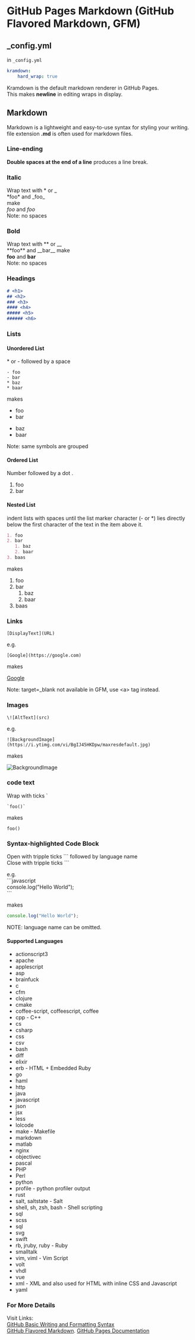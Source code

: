 # GitHub Pages Markdown (GitHub Flavored Markdown, GFM)


## _config.yml
in `_config.yml`  
```yaml
kramdown:  
    hard_wrap: true
```
Kramdown is the default markdown renderer in GitHub Pages.  
This makes **newline** in editing wraps in display.  



## Markdown
Markdown is a lightweight and easy-to-use syntax for styling your writing.  
file extension **.md** is often used for markdown files.



### Line-ending
**Double spaces at the end of a line** produces a line break.



### Italic
Wrap text with \* or \_  
\*foo\* and \_foo\_  
make  
*foo* and _foo_  
Note: no spaces



### Bold
Wrap text with \*\*  or \_\_  
\*\*foo\*\*  and \_\_bar\_\_
make  
**foo**  and  __bar__  
Note: no spaces



### Headings  
```markdown
# <h1>
## <h2>  
### <h3>
#### <h4>
##### <h5>
###### <h6>
```



### Lists

#### Unordered List
\* or \- followed by a space  
```
- foo  
- bar  
* baz  
* baar
```

makes  

- foo  
- bar  
* baz
* baar

Note: same symbols are grouped  


#### Ordered List
Number followed by a dot \.  
1. foo
2. bar


#### Nested List
indent lists with spaces until the list marker character (- or *) lies directly below the first character of the text in the item above it.  
```markdown
1. foo
2. bar
   1. baz
   2. baar
3. baas
```

makes  

1. foo
2. bar
   1. baz
   2. baar
3. baas




### Links
```
[DisplayText](URL)
```

e.g.  

```
[Google](https://google.com)
```

makes  

[Google](https://google.com)

Note: target=\_blank not available in GFM, use &lt;a&gt; tag instead.  



### Images
```
\![AltText](src)
```

e.g.  

```
![BackgroundImage](https://i.ytimg.com/vi/BgIJ45HKDpw/maxresdefault.jpg)
```

makes  

![BackgroundImage](https://i.ytimg.com/vi/BgIJ45HKDpw/maxresdefault.jpg)





### code text
Wrap with ticks \`  
```
`foo()`
```

makes  

`foo()`  


### Syntax-highlighted Code Block
Open with tripple ticks \`\`\` followed by language name  
Close with tripple ticks  \`\`\`  

e.g.  
\`\`\`javascript  
console.log("Hello World");  
\`\`\`  

makes  

```javascript
console.log("Hello World");
```

NOTE: language name can be omitted.  



#### Supported Languages  
- actionscript3
- apache
- applescript
- asp
- brainfuck
- c
- cfm
- clojure
- cmake
- coffee-script, coffeescript, coffee
- cpp - C++
- cs
- csharp
- css
- csv
- bash
- diff
- elixir
- erb - HTML + Embedded Ruby
- go
- haml
- http
- java
- javascript
- json
- jsx
- less
- lolcode
- make - Makefile
- markdown
- matlab
- nginx
- objectivec
- pascal
- PHP
- Perl
- python
- profile - python profiler output
- rust
- salt, saltstate - Salt
- shell, sh, zsh, bash - Shell scripting
- sql
- scss
- sql
- svg
- swift
- rb, jruby, ruby - Ruby
- smalltalk
- vim, viml - Vim Script
- volt
- vhdl
- vue
- xml - XML and also used for HTML with inline CSS and Javascript
- yaml


### For More Details
Visit Links:  
[GitHub Basic Writing and Formatting Syntax](https://docs.github.com/en/github/writing-on-github/basic-writing-and-formatting-syntax)  
[GitHub Flavored Markdown](https://guides.github.com/features/mastering-markdown/).
[GitHub Pages Documentation](https://help.github.com/categories/github-pages-basics/)  
